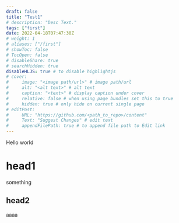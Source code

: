 ```yaml
---
draft: false
title: "Test1"
# description: "Desc Text."
tags: ["first"]
date: 2022-04-18T07:47:30Z
# weight: 1
# aliases: ["/first"]
# showToc: false
# TocOpen: false
# disableShare: true
# searchHidden: true
disableHLJS: true # to disable highlightjs
# cover:
#     image: "<image path/url>" # image path/url
#     alt: "<alt text>" # alt text
#     caption: "<text>" # display caption under cover
#     relative: false # when using page bundles set this to true
#     hidden: true # only hide on current single page
# editPost:
#     URL: "https://github.com/<path_to_repo>/content"
#     Text: "Suggest Changes" # edit text
#     appendFilePath: true # to append file path to Edit link
---
```


Hello world

# head1
something

## head2
aaaa
